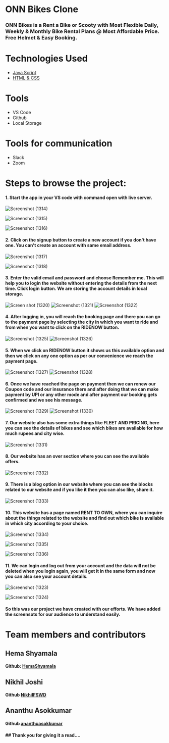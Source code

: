 # ONN Bikes Clone
### ONN Bikes is a Rent a Bike or Scooty with Most Flexible Daily, Weekly & Monthly Bike Rental Plans @ Most Affordable Price. Free Helmet & Easy Booking.
# Technologies Used
* [Java Script]()
* [HTML & CSS]()

# Tools 
* VS Code
* Github
* Local Storage

# Tools for communication
* Slack
* Zoom



# Steps to browse the project:

#### 1.  Start the app in your VS code with command open with live server.
![Screenshot (1314)](https://github.com/shivam-singh-au17/project_oonbikes/blob/shivam/IMG_FILE/contact/Screenshot%20(1314).png?raw=true)

![Screenshot (1315)](https://github.com/shivam-singh-au17/project_oonbikes/blob/shivam/IMG_FILE/contact/Screenshot%20(1315).png?raw=true)

![Screenshot (1316)](https://github.com/shivam-singh-au17/project_oonbikes/blob/shivam/IMG_FILE/contact/Screenshot%20(1316).png?raw=true)


#### 2.  Click on the signup button to create a new account if you don't have one. You can't create an account with same email address.
![Screenshot (1317)](https://github.com/shivam-singh-au17/project_oonbikes/blob/shivam/IMG_FILE/contact/Screenshot%20(1317).png?raw=true)

![Screenshot (1318)](https://github.com/shivam-singh-au17/project_oonbikes/blob/shivam/IMG_FILE/contact/Screenshot%20(1318).png?raw=true)


#### 3.  Enter the valid email and password and choose Remember me. This will help you to login the website without entering the details from the next time. Click login button. We are storing the account details in local storage.
![Screen shot (1320)](https://github.com/shivam-singh-au17/project_oonbikes/blob/shivam/IMG_FILE/contact/Screenshot%20(1320).png?raw=true)
![Screenshot (1321)](https://github.com/shivam-singh-au17/project_oonbikes/blob/shivam/IMG_FILE/contact/Screenshot%20(1321).png?raw=true)
![Screenshot (1322)](https://github.com/shivam-singh-au17/project_oonbikes/blob/shivam/IMG_FILE/contact/Screenshot%20(1322).png?raw=true)


#### 4.  After logging in, you will reach the booking page and there you can go to the payment page by selecting the city in which you want to ride and from when you want to click on the RIDENOW button.
![Screenshot (1325)](https://github.com/shivam-singh-au17/project_oonbikes/blob/shivam/IMG_FILE/contact/Screenshot%20(1325).png?raw=true)
![Screenshot (1326)](https://github.com/shivam-singh-au17/project_oonbikes/blob/shivam/IMG_FILE/contact/Screenshot%20(1326).png?raw=true)


#### 5.  When we click on RIDENOW button it shows us this available option and then we click on any one option as per our convenience we reach the payment page.
![Screenshot (1327)](https://github.com/shivam-singh-au17/project_oonbikes/blob/shivam/IMG_FILE/contact/Screenshot%20(1327).png?raw=true)
![Screenshot (1328)](https://github.com/shivam-singh-au17/project_oonbikes/blob/shivam/IMG_FILE/contact/Screenshot%20(1328).png?raw=true)


#### 6.  Once we have reached the page on payment then we can renew our Coupon code and our insurance there and after doing that we can make payment by UPI or any other mode and after payment our booking gets confirmed and we see his message.
![Screenshot (1329)](https://github.com/shivam-singh-au17/project_oonbikes/blob/shivam/IMG_FILE/contact/Screenshot%20(1329).png?raw=true)
![Screenshot (1330)](https://github.com/shivam-singh-au17/project_oonbikes/blob/shivam/IMG_FILE/contact/Screenshot%20(1330).png?raw=true)



#### 7.  Our website also has some extra things like FLEET AND PRICING, here you can see the details of bikes and see which bikes are available for how much rupees and city wise.
![Screenshot (1331)](https://github.com/shivam-singh-au17/project_oonbikes/blob/shivam/IMG_FILE/contact/Screenshot%20(1331).png?raw=true)



#### 8. Our website has an over section where you can see the available offers.
![Screenshot (1332)](https://github.com/shivam-singh-au17/project_oonbikes/blob/shivam/IMG_FILE/contact/Screenshot%20(1332).png?raw=true)



#### 9. There is a blog option in our website where you can see the blocks related to our website and if you like it then you can also like, share it.

![Screenshot (1333)](https://github.com/shivam-singh-au17/project_oonbikes/blob/shivam/IMG_FILE/contact/Screenshot%20(1333).png?raw=true)

#### 10. This website has a page named RENT TO OWN, where you can inquire about the things related to the website and find out which bike is available in which city according to your choice.
![Screenshot (1334)](https://github.com/shivam-singh-au17/project_oonbikes/blob/shivam/IMG_FILE/contact/Screenshot%20(1334).png?raw=true)

![Screenshot (1335)](https://github.com/shivam-singh-au17/project_oonbikes/blob/shivam/IMG_FILE/contact/Screenshot%20(1335).png?raw=true)

![Screenshot (1336)](https://github.com/shivam-singh-au17/project_oonbikes/blob/shivam/IMG_FILE/contact/Screenshot%20(1336).png?raw=true)

#### 11. We can login and log out from your account and the data will not be deleted when you login again, you will get it in the same form and now you can also see your account details.
![Screenshot (1323)](https://github.com/shivam-singh-au17/project_oonbikes/blob/shivam/IMG_FILE/contact/Screenshot%20(1323).png?raw=true)

![Screenshot (1324)](https://github.com/shivam-singh-au17/project_oonbikes/blob/shivam/IMG_FILE/contact/Screenshot%20(1324).png?raw=true)

#### So this was our project we have created with our efforts. We have added the screensots for our audience to understand easily.

# Team members and contributors
## Hema Shyamala
#### Github: [HemaShyamala](https://github.com/HemaShyamala)
## Nikhil Joshi
#### Github [NikhilFSWD](https://github.com/NikhilFSWD)
## Ananthu Asokkumar
#### Github [ananthuasokkumar](https://github.com/ananthuasokkumar)

#### ## Thank you for giving it a read....
